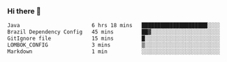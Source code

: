 ### Hi there 👋

<!--START_SECTION:waka-->

```txt
Java                       6 hrs 18 mins   █████████████████████░░░░   84.52 %
Brazil Dependency Config   45 mins         ██▓░░░░░░░░░░░░░░░░░░░░░░   10.04 %
GitIgnore file             15 mins         █░░░░░░░░░░░░░░░░░░░░░░░░   03.56 %
LOMBOK_CONFIG              3 mins          ▒░░░░░░░░░░░░░░░░░░░░░░░░   00.70 %
Markdown                   1 min           ░░░░░░░░░░░░░░░░░░░░░░░░░   00.39 %
```

<!--END_SECTION:waka-->

<!--
**jerry-shao/jerry-shao** is a ✨ _special_ ✨ repository because its `README.md` (this file) appears on your GitHub profile.

Here are some ideas to get you started:

- 🔭 I’m currently working on ...
- 🌱 I’m currently learning ...
- 👯 I’m looking to collaborate on ...
- 🤔 I’m looking for help with ...
- 💬 Ask me about ...
- 📫 How to reach me: ...
- 😄 Pronouns: ...
- ⚡ Fun fact: ...
-->
